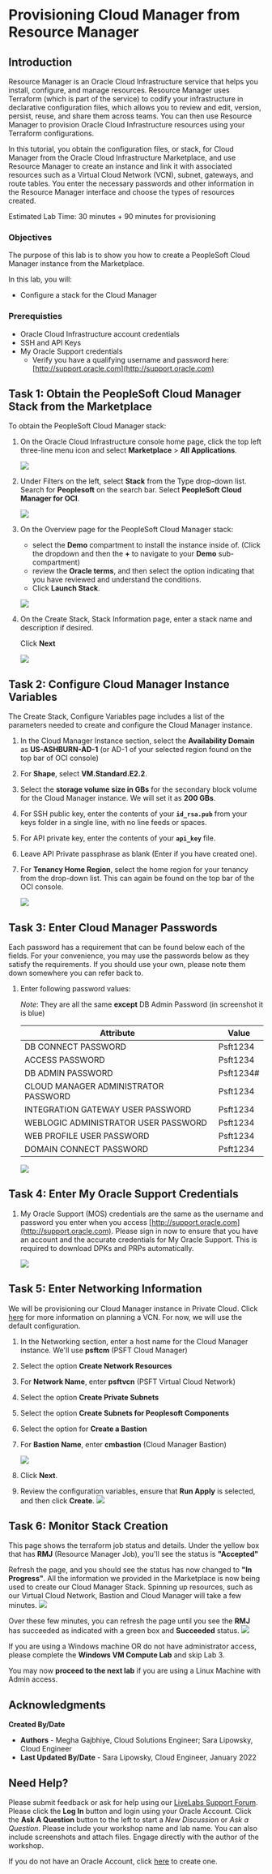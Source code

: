 # Provisioning Cloud Manager from Resource Manager 

## Introduction
Resource Manager is an Oracle Cloud Infrastructure service that helps you install, configure, and manage resources. Resource Manager uses Terraform (which is part of the service) to codify your infrastructure in declarative configuration files, which allows you to review and edit, version, persist, reuse, and share them across teams. You can then use Resource Manager to provision Oracle Cloud Infrastructure resources using your Terraform configurations.

In this tutorial, you obtain the configuration files, or stack, for Cloud Manager from the Oracle Cloud Infrastructure Marketplace, and use Resource Manager to create an instance and link it with associated resources such as a Virtual Cloud Network (VCN), subnet, gateways, and route tables. You enter the necessary passwords and other information in the Resource Manager interface and choose the types of resources created.

Estimated Lab Time: 30 minutes + 90 minutes for provisioning


### Objectives
The purpose of this lab is to show you how to create a PeopleSoft Cloud Manager instance from the Marketplace. 

In this lab, you will:
* Configure a stack for the Cloud Manager 

### Prerequisties
* Oracle Cloud Infrastructure account credentials
* SSH and API Keys
* My Oracle Support credentials
    - Verify you have a qualifying username and password here: [http://support.oracle.com](http://support.oracle.com)

## Task 1: Obtain the PeopleSoft Cloud Manager Stack from the Marketplace

To obtain the PeopleSoft Cloud Manager stack:

1. On the Oracle Cloud Infrastructure console home page, click the top left three-line menu icon and select **Marketplace** > **All Applications**.

    ![](./images/marketplacemenu.png "")

2. Under Filters on the left, select **Stack** from the Type drop-down list. Search for **Peoplesoft** on the search bar. Select **PeopleSoft Cloud Manager for OCI**.

    ![](./images/searchpsft.png "")

3. On the Overview page for the PeopleSoft Cloud Manager stack:
    * select the **Demo** compartment to install the instance inside of. (Click the dropdown and then the **+** to navigate to your **Demo** sub-compartment)  
    * review the **Oracle terms**, and then select the option indicating that you have reviewed and understand the conditions.
    * Click **Launch Stack**. 

    ![](./images/launch.png "")

4. On the Create Stack, Stack Information page, enter a stack name and description if desired.

    Click **Next** 

    ![](./images/psftname.png "")

## Task 2: Configure Cloud Manager Instance Variables

The Create Stack, Configure Variables page includes a list of the parameters needed to create and configure the Cloud Manager instance.

1. In the Cloud Manager Instance section, select the **Availability Domain** as **US-ASHBURN-AD-1** (or AD-1 of your selected region found on the top bar of OCI console)
2. For **Shape**, select **VM.Standard.E2.2**. 
3. Select the **storage volume size in GBs** for the secondary block volume for the Cloud Manager instance. We will set it as **200 GBs**.
4. For SSH public key, enter the contents of your **``id_rsa.pub``** from your keys folder in a single line, with no line feeds or spaces.
5. For API private key, enter the contents of your **``api_key``** file.
6. Leave API Private passphrase as blank (Enter if you have created one).
7. For **Tenancy Home Region**, select the home region for your tenancy from the drop-down list. This can again be found on the top bar of the OCI console.

    ![](./images/vars1v3.png "")

## Task 3: Enter Cloud Manager Passwords

Each password has a requirement that can be found below each of the fields. For your convenience, you may use the passwords below as they satisfy the requirements. If you should use your own, please note them down somewhere you can refer back to.

1. Enter following password values:

    *Note*: They are all the same **except** DB Admin Password (in screenshot it is blue)

    Attribute | Value
    --------- | -----
    DB CONNECT PASSWORD	| Psft1234
    ACCESS PASSWORD | Psft1234
    DB ADMIN PASSWORD | Psft1234#
    CLOUD MANAGER ADMINISTRATOR PASSWORD | Psft1234
    INTEGRATION GATEWAY USER PASSWORD | Psft1234
    WEBLOGIC ADMINISTRATOR USER PASSWORD | Psft1234
    WEB PROFILE USER PASSWORD | Psft1234
    DOMAIN CONNECT PASSWORD | Psft1234

    ![](./images/varscm2.png "")

## Task 4: Enter My Oracle Support Credentials

1. My Oracle Support (MOS) credentials are the same as the username and password you enter when you access [http://support.oracle.com](http://support.oracle.com). Please sign in now to ensure that you have an account and the accurate credentials for My Oracle Support. This is required to download DPKs and PRPs automatically. 

    ![](./images/varscmmos.png "")

## Task 5: Enter Networking Information

We will be provisioning our Cloud Manager instance in Private Cloud. Click [here](https://docs.oracle.com/en/applications/peoplesoft/cloud-manager/tutorial-plan-vcn-cloud-manager/index.html#before_you_begin) for more information on planning a VCN. For now, we will use the default configuration.

1. In the Networking section, enter a host name for the Cloud Manager instance. We'll use **psftcm** (PSFT Cloud Manager)
2. Select the option **Create Network Resources**
3. For **Network Name**, enter **psftvcn** (PSFT Virtual Cloud Network)
4. Select the option **Create Private Subnets**
5. Select the option **Create Subnets for Peoplesoft Components**
6. Select the option for **Create a Bastion**
7. For **Bastion Name**, enter **cmbastion** (Cloud Manager Bastion)

    ![](./images/varsbastion.png "")

8. Click **Next**. 
9. Review the configuration variables, ensure that **Run Apply** is selected, and then click **Create**. 
    ![](./images/review1v3.png "")

## Task 6: Monitor Stack Creation

This page shows the terraform job status and details. Under the yellow box that has **RMJ** (Resource Manager Job), you'll see the status is **"Accepted"** 

Refresh the page, and you should see the status has now changed to **"In Progress"**. All the information we provided in the Marketplace is now being used to create our Cloud Manager Stack.
Spinning up resources, such as our Virtual Cloud Network, Bastion and Cloud Manager will take a few minutes. 
    ![](./images/rmj1v2.png "")

Over these few minutes, you can refresh the page until you see the **RMJ** has succeeded as indicated with a green box and **Succeeded** status. 
    ![](./images/rmjsucceeded1v3.png "")

If you are using a Windows machine OR do not have administrator access, please complete the **Windows VM Compute Lab** and skip Lab 3.

You may now **proceed to the next lab** if you are using a Linux Machine with Admin access.

## Acknowledgments

**Created By/Date**   
* **Authors** - Megha Gajbhiye, Cloud Solutions Engineer; Sara Lipowsky, Cloud Engineer
* **Last Updated By/Date** - Sara Lipowsky, Cloud Engineer, January 2022


## Need Help?
Please submit feedback or ask for help using our [LiveLabs Support Forum](https://community.oracle.com/tech/developers/categories/Migrate%20SaaS%20to%20OCI). Please click the **Log In** button and login using your Oracle Account. Click the **Ask A Question** button to the left to start a *New Discussion* or *Ask a Question*.  Please include your workshop name and lab name.  You can also include screenshots and attach files.  Engage directly with the author of the workshop.

If you do not have an Oracle Account, click [here](https://profile.oracle.com/myprofile/account/create-account.jspx) to create one.



